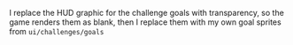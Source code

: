 I replace the HUD graphic for the challenge goals with transparency, so the game renders them as blank, then I replace them with my own goal sprites from `ui/challenges/goals`
